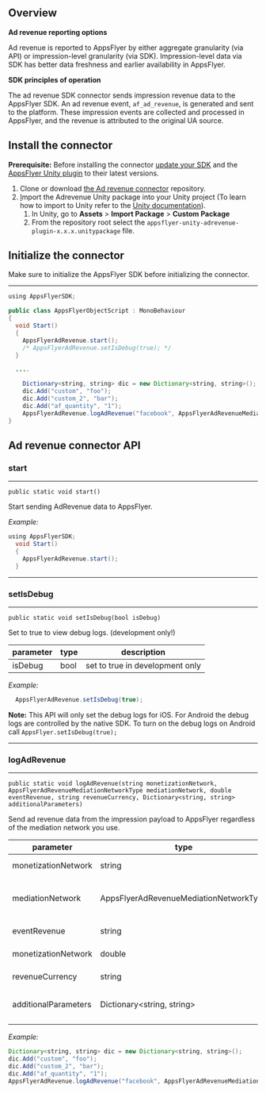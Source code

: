 ## Overview

**Ad revenue reporting options**

Ad revenue is reported to AppsFlyer by either aggregate granularity (via API) or impression-level granularity (via SDK). Impression-level data via SDK has better data freshness and earlier availability in AppsFlyer.

**SDK principles of operation**

The ad revenue SDK connector sends impression revenue data to the AppsFlyer SDK. An ad revenue event, `af_ad_revenue`, is generated and sent to the platform. These impression events are collected and processed in AppsFlyer, and the revenue is attributed to the original UA source.

## Install the connector

**Prerequisite:** Before installing the connector [update your SDK](https://dev.appsflyer.com/hc/docs/sdk-installation) and the [AppsFlyer Unity plugin](https://dev.appsflyer.com/hc/docs/installation) to their latest versions. 

1. Clone or download [the Ad revenue connector](https://github.com/AppsFlyerSDK/appsflyer-unity-adrevenue-generic-connector/tree/main) repository.
2. [I](https://docs.unity3d.com/Manual/AssetPackages.html)mport the Adrevenue Unity package into your Unity project (To learn how to import to Unity refer to the [Unity documentation](https://docs.unity3d.com/Manual/AssetPackages.html)).
    1. In Unity, go to **Assets** > **Import Package** > **Custom Package**
    2. From the repository root select the  `appsflyer-unity-adrevenue-plugin-x.x.x.unitypackage` file.

## Initialize the connector

Make sure to initialize the AppsFlyer SDK before initializing the connector. 

---

```java
using AppsFlyerSDK;

public class AppsFlyerObjectScript : MonoBehaviour
{
  void Start()
  {
  	AppsFlyerAdRevenue.start();
  	/* AppsFlyerAdRevenue.setIsDebug(true); */
  }

  ....

    Dictionary<string, string> dic = new Dictionary<string, string>();
    dic.Add("custom", "foo");
    dic.Add("custom_2", "bar");
    dic.Add("af_quantity", "1");
    AppsFlyerAdRevenue.logAdRevenue("facebook", AppsFlyerAdRevenueMediationNetworkType.AppsFlyerAdRevenueMediationNetworkTypeGoogleAdMob, 0.026, "USD", dic);
}

```

## Ad revenue connector API

### start

---

`public static void start()`

Start sending AdRevenue data to AppsFlyer.

*Example:*

```java
using AppsFlyerSDK;
  void Start()
  {
    AppsFlyerAdRevenue.start();
  }
```

---

### setIsDebug

---

 `public static void setIsDebug(bool isDebug)`

Set to true to view debug logs. (development only!)

| parameter | type | description |
| --- | --- | --- |
| isDebug | bool | set to true in development only |

*Example:*

```java
  AppsFlyerAdRevenue.setIsDebug(true);
```

**Note:** This API will only set the debug logs for iOS. For Android the debug logs are controlled by the native SDK.
To turn on the debug logs on Android call `AppsFlyer.setIsDebug(true);`

---

### logAdRevenue

---

`public static void logAdRevenue(string monetizationNetwork, AppsFlyerAdRevenueMediationNetworkType mediationNetwork, double eventRevenue, string revenueCurrency, Dictionary<string, string> additionalParameters)`

Send ad revenue data from the impression payload to AppsFlyer regardless of the mediation network you use.

| parameter | type | description |
| --- | --- | --- |
| monetizationNetwork | string | monetization network |
| mediationNetwork | AppsFlyerAdRevenueMediationNetworkType | Enum for mediaton network type |
| eventRevenue | string | event revenue |
| monetizationNetwork | double | event revenue |
| revenueCurrency | string | revenue currency |
| additionalParameters | Dictionary<string, string> | Any custom additional parameters |
|  |  |  |

*Example:*

```java
Dictionary<string, string> dic = new Dictionary<string, string>();
dic.Add("custom", "foo");
dic.Add("custom_2", "bar");
dic.Add("af_quantity", "1");
AppsFlyerAdRevenue.logAdRevenue("facebook", AppsFlyerAdRevenueMediationNetworkType.AppsFlyerAdRevenueMediationNetworkTypeMoPub., 0.026, "USD", dic);
```